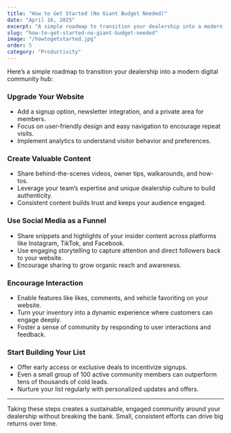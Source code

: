 ```yaml
---
title: "How to Get Started (No Giant Budget Needed)"
date: "April 16, 2025"
excerpt: "A simple roadmap to transition your dealership into a modern digital community hub."
slug: "how-to-get-started-no-giant-budget-needed"
image: "/howtogetstarted.jpg"
order: 5
category: "Productivity"
---
```



Here’s a simple roadmap to transition your dealership into a modern digital community hub:

### Upgrade Your Website

- Add a signup option, newsletter integration, and a private area for members.  
- Focus on user-friendly design and easy navigation to encourage repeat visits.  
- Implement analytics to understand visitor behavior and preferences.

### Create Valuable Content

- Share behind-the-scenes videos, owner tips, walkarounds, and how-tos.  
- Leverage your team’s expertise and unique dealership culture to build authenticity.  
- Consistent content builds trust and keeps your audience engaged.

### Use Social Media as a Funnel

- Share snippets and highlights of your insider content across platforms like Instagram, TikTok, and Facebook.  
- Use engaging storytelling to capture attention and direct followers back to your website.  
- Encourage sharing to grow organic reach and awareness.

### Encourage Interaction

- Enable features like likes, comments, and vehicle favoriting on your website.  
- Turn your inventory into a dynamic experience where customers can engage deeply.  
- Foster a sense of community by responding to user interactions and feedback.

### Start Building Your List

- Offer early access or exclusive deals to incentivize signups.  
- Even a small group of 100 active community members can outperform tens of thousands of cold leads.  
- Nurture your list regularly with personalized updates and offers.

---

Taking these steps creates a sustainable, engaged community around your dealership without breaking the bank. Small, consistent efforts can drive big returns over time.

